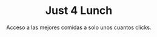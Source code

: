 ---
template: HomePage
slug: ''
title: Just 4 Lunch
featuredImage: 'https://ucarecdn.com/28ce197a-1fb8-482a-bab2-ec8037c64cf5/'
subtitle: Acceso a las mejores comidas a solo unos cuantos clicks.
gallery:
  - alt: yellow rope image
    image: 'https://ucarecdn.com/277cdf82-24aa-4d80-8169-bb46f4cd319d/'
    title: Yellow Rope
  - alt: umbrellas
    image: 'https://ucarecdn.com/5da63204-4ff0-4235-aac3-852921d7c632/'
    title: a bunch of umbrellas
  - alt: yellow ice cream
    image: 'https://ucarecdn.com/83485d70-1552-4c97-b237-22330fb56a1e/'
    title: Yellow Ice Cream
meta:
  description: This is a meta description.
  title: The Ultimate Gatsby Starter
---